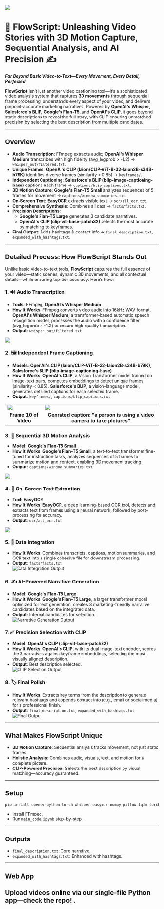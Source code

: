  <img src="./Images-for-ReadMe/1.png" >
 

# 🎥 FlowScript: Unleashing Video Stories with 3D Motion Capture, Sequential Analysis, and AI Precision ✍️  
**_Far Beyond Basic Video-to-Text—Every Movement, Every Detail, Perfected_**

**FlowScript** isn’t just another video captioning tool—it’s a sophisticated video analysis system that captures **3D movements** through sequential frame processing, understands every aspect of your video, and delivers pinpoint-accurate marketing narratives. Powered by **OpenAI's Whisper**, **Salesforce's BLIP**, **Google's Flan-T5**, and **OpenAI's CLIP**, it goes beyond static descriptions to reveal the full story, with CLIP ensuring unmatched precision by selecting the best description from multiple candidates.

---

## Overview

- **Audio Transcription**: FFmpeg extracts audio; **OpenAI's Whisper Medium** transcribes with high fidelity (avg_logprob > -1.2) → `whisper_out/filtered.txt`.
- **Unique Frames**: **OpenAI's CLIP (laion/CLIP-ViT-B-32-laion2B-s34B-b79K)** identifies diverse frames (similarity < 0.85) → `keyframes/`.
- **Independent Captioning**: **Salesforce's BLIP (blip-image-captioning-base)** captions each frame → `captions/blip_captions.txt`.
- **3D Motion Capture**: **Google's Flan-T5 Small** analyzes sequences of 5 frames for movement → `captions/window_summaries.txt`.
- **On-Screen Text**: **EasyOCR** extracts visible text → `ocr/all_ocr.txt`.
- **Comprehensive Synthesis**: Combines all data → `facts/facts.txt`.
- **Precision Descriptions**:  
  - **Google's Flan-T5 Large** generates 3 candidate narratives.  
  - **OpenAI's CLIP (clip-vit-base-patch32)** selects the most accurate by matching to keyframes.  
- **Final Output**: Adds hashtags & contact info → `final_description.txt`, `expanded_with_hashtags.txt`.

---

## Detailed Process: How FlowScript Stands Out

Unlike basic video-to-text tools, **FlowScript** captures the full essence of your video—static scenes, dynamic 3D movements, and all contextual details—while ensuring top-tier accuracy. Here’s how:

### 1. 🔊 Audio Transcription  
- **Tools**: FFmpeg, **OpenAI's Whisper Medium**  
- **How It Works**: FFmpeg converts video audio into 16kHz WAV format. **OpenAI's Whisper Medium**, a transformer-based automatic speech recognition model, processes the audio with a confidence filter (avg_logprob > -1.2) to ensure high-quality transcription.  
- **Output**: `whisper_out/filtered.txt`  
 <img src="./Images-for-ReadMe/2.png">

### 2. 🖼️ Independent Frame Captioning  
- **Models**: **OpenAI's CLIP (laion/CLIP-ViT-B-32-laion2B-s34B-b79K)**, **Salesforce's BLIP (blip-image-captioning-base)**  
- **How It Works**: **OpenAI's CLIP**, a Vision Transformer model trained on image-text pairs, computes embeddings to detect unique frames (similarity < 0.85). **Salesforce's BLIP**, a vision-language model, generates detailed captions for each selected frame.  
- **Output**: `keyframes/`, `captions/blip_captions.txt`  
<table>
  <tr>
    <td><img src="./Images-for-ReadMe/3.png"></td>
    <td><img src="./Images-for-ReadMe/4.png"></td>
  </tr>
  <tr>
    <td align="center"><strong>Frame 10 of Video</strong></td>
    <td align="center"><strong>Genrated caption: "a person is using a video camera to take pictures" </strong></td>
  </tr>
</table>


### 3. 🔄 Sequential 3D Motion Analysis  
- **Model**: **Google's Flan-T5 Small**  
- **How It Works**: **Google's Flan-T5 Small**, a text-to-text transformer fine-tuned for instruction tasks, analyzes sequences of 5 frames to summarize motion and context, enabling 3D movement tracking. 
- **Output**: `captions/window_summaries.txt`
<img src="./Images-for-ReadMe/5.png" >
 

### 4. 📖 On-Screen Text Extraction  
- **Tool**: **EasyOCR**  
- **How It Works**: **EasyOCR**, a deep learning-based OCR tool, detects and extracts text from frames using a neural network, followed by post-processing for accuracy.  
- **Output**: `ocr/all_ocr.txt`  
<img src="./Images-for-ReadMe/6.png" >

### 5. 📂 Data Integration  
- **How It Works**: Combines transcripts, captions, motion summaries, and OCR text into a single cohesive file for downstream processing.  
- **Output**: `facts/facts.txt`  
  ![Data Integration Output](path/to/data_integration_screenshot.png)

### 6. ✍️ AI-Powered Narrative Generation  
- **Model**: **Google's Flan-T5 Large**  
- **How It Works**: **Google's Flan-T5 Large**, a larger transformer model optimized for text generation, creates 3 marketing-friendly narrative candidates based on the integrated data.  
- **Output**: Internal candidates for selection.  
  ![Narrative Generation Output](path/to/narrative_generation_screenshot.png)

### 7. ✅ Precision Selection with CLIP  
- **Model**: **OpenAI's CLIP (clip-vit-base-patch32)**  
- **How It Works**: **OpenAI's CLIP**, with its dual image-text encoder, scores the 3 narratives against keyframe embeddings, selecting the most visually aligned description.  
- **Output**: Best description selected.  
  ![CLIP Selection Output](path/to/clip_selection_screenshot.png)

### 8. 🏷️ Final Polish  
- **How It Works**: Extracts key terms from the description to generate relevant hashtags and appends contact info (e.g., email or social media) for a professional finish.  
- **Output**: `final_description.txt`, `expanded_with_hashtags.txt`  
  ![Final Output](path/to/final_output_screenshot.png)

---

## What Makes FlowScript Unique  
- **3D Motion Capture**: Sequential analysis tracks movement, not just static frames.  
- **Holistic Analysis**: Combines audio, visuals, text, and motion for a complete picture.  
- **CLIP-Powered Precision**: Selects the best description by visual matching—accuracy guaranteed.  

---

## Setup  
```bash
pip install opencv-python torch whisper easyocr numpy pillow tqdm torchvision transformers
```  
- Install FFmpeg.  
- Run `main_code.ipynb` step-by-step.

---

## Outputs  
- `final_description.txt`: Core narrative.  
- `expanded_with_hashtags.txt`: Enhanced with hashtags.

---

## Web App  
Upload videos online via our single-file Python app—check the repo!
.
---

